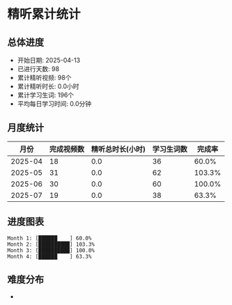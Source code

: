 # 精听累计统计

## 总体进度

- 开始日期: 2025-04-13
- 已进行天数: 98
- 累计精听视频: 98个
- 累计精听时长: 0.0小时
- 累计学习生词: 196个
- 平均每日学习时间: 0.0分钟

## 月度统计

| 月份 | 完成视频数 | 精听总时长(小时) | 学习生词数 | 完成率 |
|-----|-----------|----------------|----------|-------|
| 2025-04 | 18 | 0.0 | 36 | 60.0% |
| 2025-05 | 31 | 0.0 | 62 | 103.3% |
| 2025-06 | 30 | 0.0 | 60 | 100.0% |
| 2025-07 | 19 | 0.0 | 38 | 63.3% |

## 进度图表

```
Month 1: [██████    ] 60.0%
Month 2: [██████████] 103.3%
Month 3: [██████████] 100.0%
Month 4: [██████    ] 63.3%
```

## 难度分布

- [简单/中等/困难]: 98 (100.0%)